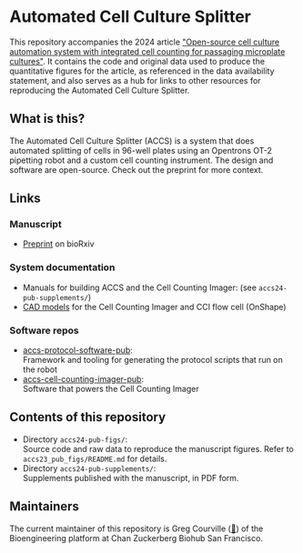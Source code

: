 # Automated Cell Culture Splitter
This repository accompanies the 2024 article ["Open-source cell culture automation system with integrated cell counting for passaging microplate cultures"](https://doi.org/10.1101/2024.12.27.629034). It contains the code and original data used to produce the quantitative figures for the article, as referenced in the data availability statement, and also serves as a hub for links to other resources for reproducing the Automated Cell Culture Splitter.

## What is this?
The Automated Cell Culture Splitter (ACCS) is a system that does automated splitting of cells in 96-well plates using an Opentrons OT-2 pipetting robot and a custom cell counting instrument. The design and software are open-source. Check out the preprint for more context.

## Links
### Manuscript
- [Preprint](https://www.biorxiv.org/content/10.1101/2024.12.27.629034v2) on bioRxiv

### System documentation

- Manuals for building ACCS and the Cell Counting Imager: (see `accs24-pub-supplements/`)
- [CAD models](https://cad.onshape.com/documents/f7aeac8a6b627cec67d3facc) for the Cell Counting Imager and CCI flow cell (OnShape)

### Software repos
- [accs-protocol-software-pub](https://github.com/czbiohub-sf/accs-protocol-software-pub):  
  Framework and tooling for generating the protocol scripts that run on the robot
- [accs-cell-counting-imager-pub](https://github.com/czbiohub-sf/accs-cell-counting-imager-pub):  
  Software that powers the Cell Counting Imager

## Contents of this repository

- Directory `accs24-pub-figs/`:  
  Source code and raw data to reproduce the manuscript figures. Refer to `accs23_pub_figs/README.md` for details.
- Directory `accs24-pub-supplements/`:  
  Supplements published with the manuscript, in PDF form.

## Maintainers

The current maintainer of this repository is Greg Courville ([:email:](mailto:greg.courville@czbiohub.org)) of the Bioengineering platform at Chan Zuckerberg Biohub San Francisco.
